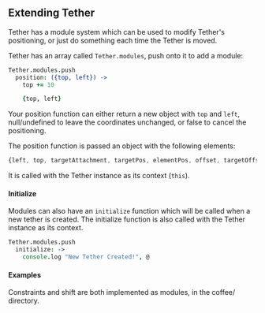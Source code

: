 Extending Tether
-----

Tether has a module system which can be used to modify Tether's positioning, or just do something each time the Tether is moved.

Tether has an array called `Tether.modules`, push onto it to add a module:

```coffeescript
Tether.modules.push
  position: ({top, left}) ->
    top += 10

    {top, left}
```

Your position function can either return a new object with `top` and `left`, null/undefined to leave the coordinates unchanged, or
false to cancel the positioning.

The position function is passed an object with the following elements:

```javascript
{left, top, targetAttachment, targetPos, elementPos, offset, targetOffset, manualOffset, manualTargetOffset
```

It is called with the Tether instance as its context (`this`).

#### Initialize

Modules can also have an `initialize` function which will be called when a new tether is created.  The initialize function
is also called with the Tether instance as its context.

```coffeescript
Tether.modules.push
  initialize: ->
    console.log "New Tether Created!", @
```

#### Examples

Constraints and shift are both implemented as modules, in the coffee/ directory.
